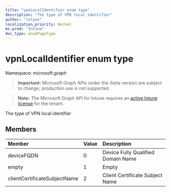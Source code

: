 ```yaml
---
title: "vpnLocalIdentifier enum type"
description: "The type of VPN local identifier"
author: "rolyon"
localization_priority: Normal
ms.prod: "Intune"
doc_type: enumPageType
---
```


# vpnLocalIdentifier enum type

Namespace: microsoft.graph

> **Important:** Microsoft Graph APIs under the /beta version are subject to change; production use is not supported.

> **Note:** The Microsoft Graph API for Intune requires an [active Intune license](https://go.microsoft.com/fwlink/?linkid=839381) for the tenant.

The type of VPN local identifier

## Members
|Member|Value|Description|
|:---|:---|:---|
|deviceFQDN|0|Device Fully Qualified Domain Name|
|empty|1|Empty|
|clientCertificateSubjectName|2|Client Certificate Subject Name|



